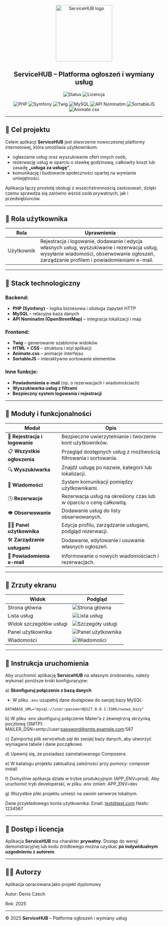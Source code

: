 <p align="center">
  <img src="./img/logo.png" alt="ServiceHUB logo" width="180"/>
</p>

<h2 align="center"><strong>ServiceHUB – Platforma ogłoszeń i wymiany usług</strong></h2>

<div align="center">
    <p><img alt="Status" src="https://img.shields.io/badge/status-stabilna%20wersja-brightgreen">
    <img alt="Licencja" src="https://img.shields.io/badge/licencja-prywatna-lightgrey"></p>
    <p>
      <img alt="PHP" src="https://img.shields.io/badge/PHP-777BB4?logo=php&logoColor=white">
      <img alt="Symfony" src="https://img.shields.io/badge/Symfony-000000?logo=symfony&logoColor=white">
      <img alt="Twig" src="https://img.shields.io/badge/Twig-68A063?logo=twig&logoColor=white">
      <img alt="MySQL" src="https://img.shields.io/badge/MySQL-4479A1?logo=mysql&logoColor=white">
      <img alt="API Nominatim" src="https://img.shields.io/badge/Nominatim_API-0A66C2?logo=openstreetmap&logoColor=white">
      <img alt="SortableJS" src="https://img.shields.io/badge/SortableJS-FFCA28?logo=javascript&logoColor=black">
      <img alt="Animate.css" src="https://img.shields.io/badge/Animate.css-FF69B4?logo=css3&logoColor=white">
    </p>
</div>

---

## 🎯 Cel projektu

Celem aplikacji **ServiceHUB** jest stworzenie nowoczesnej platformy internetowej, która umożliwia użytkownikom:
- ogłaszanie usług oraz wyszukiwanie ofert innych osób,
- rezerwację usług w oparciu o stawkę godzinową, całkowity koszt lub zasadę **„usługa za usługę”**,
- komunikację i budowanie społeczności opartej na wymianie umiejętności.

Aplikacja łączy prostotę obsługi z wszechstronnością zastosowań, dzięki czemu sprawdza się zarówno wśród osób prywatnych, jak i przedsiębiorców.

---

## 👤 Rola użytkownika

| Rola  | Uprawnienia |
|-------|--------------|
| Użytkownik | Rejestracja i logowanie, dodawanie i edycja własnych usług, wyszukiwanie i rezerwacja usług, wysyłanie wiadomości, obserwowanie ogłoszeń, zarządzanie profilem i powiadomieniami e-mail. |

---

## 🧱 Stack technologiczny

### Backend:
- **PHP (Symfony)** – logika biznesowa i obsługa zapytań HTTP  
- **MySQL** – relacyjna baza danych  
- **API Nominatim (OpenStreetMap)** – integracja lokalizacji i map

### Frontend:
- **Twig** – generowanie szablonów widoków  
- **HTML + CSS** – struktura i styl aplikacji  
- **Animate.css** – animacje interfejsu  
- **SortableJS** – interaktywne sortowanie elementów  

### Inne funkcje:
- **Powiadomienia e-mail** (np. o rezerwacjach i wiadomościach)  
- **Wyszukiwarka usług z filtrami**  
- **Bezpieczny system logowania i rejestracji**

---

## 🧩 Moduły i funkcjonalności

| Moduł | Opis |
|-------|------|
| 📝 **Rejestracja i logowanie** | Bezpieczne uwierzytelnianie i tworzenie kont użytkowników. |
| 📋 **Wszystkie ogłoszenia** | Przegląd dostępnych usług z możliwością filtrowania i sortowania. |
| 🔍 **Wyszukiwarka** | Znajdź usługę po nazwie, kategorii lub lokalizacji. |
| 💬 **Wiadomości** | System komunikacji pomiędzy użytkownikami. |
| 🕓 **Rezerwacje** | Rezerwacja usług na określony czas lub w oparciu o cenę całkowitą. |
| 👁 **Obserwowanie** | Dodawanie usług do listy obserwowanych. |
| 🧑‍💼 **Panel użytkownika** | Edycja profilu, zarządzanie usługami, podgląd rezerwacji. |
| 🛠 **Zarządzanie usługami** | Dodawanie, edytowanie i usuwanie własnych ogłoszeń. |
| 📧 **Powiadomienia e-mail** | Informowanie o nowych wiadomościach i rezerwacjach. |

---

## 📸 Zrzuty ekranu

| Widok | Podgląd |
|-------|----------|
| Strona główna | ![Strona główna](./img/screen-home.png) |
| Lista usług | ![Lista usług](./img/screen-list.png) |
| Widok szczegółów usługi | ![Szczegóły usługi](./img/screen-details.png) |
| Panel użytkownika | ![Panel użytkownika](./img/screen-profile.png) |
| Wiadomości | ![Wiadomości](./img/screen-messages.png) |

---

## 🔧 Instrukcja uruchomienia

Aby uruchomić aplikację **ServiceHUB** na własnym środowisku, należy wykonać poniższe kroki konfiguracyjne:

a) **Skonfiguruj połączenie z bazą danych**  
   - W pliku `.env` uzupełnij dane dostępowe do swojej bazy MySQL:
   ```
   DATABASE_URL="mysql://user:password@127.0.0.1:3306/nazwa_bazy"
   ```

b) W pliku .env skonfiguruj połączenie Mailer’a z zewnętrzną skrzynką pocztową (SMTP):
   MAILER_DSN=smtp://user:password@smtp.example.com:587

c) Zaimportuj plik servicehub.sql do swojej bazy danych, aby utworzyć wymagane tabele i dane początkowe.

d) Upewnij się, że posiadasz zainstalowanego Composera.

e) W katalogu projektu zaktualizuj zależności przy pomocy:
   composer install
   
f) Domyślnie aplikacja działa w trybie produkcyjnym (APP_ENV=prod). Aby uruchomić tryb developerski, w pliku .env zmień:
   APP_ENV=dev
   
g) Wszystkie pliki projektu umieść na swoim serwerze lokalnym.

Dane przykładowego konta użytkownika:
   Email: test@test.com
   Hasło: 1234567

---

## 🔐 Dostęp i licencja

Aplikacja **ServiceHUB** ma charakter **prywatny**. Dostęp do wersji demonstracyjnej lub kodu źródłowego można uzyskać **po indywidualnym uzgodnieniu z autorem**.

---

## 👨‍💻 Autorzy

Aplikacja opracowana jako projekt dyplomowy

Autor: Denis Czech

Rok: 2025

---

© 2025 **ServiceHUB** – Platforma ogłoszeń i wymiany usług


